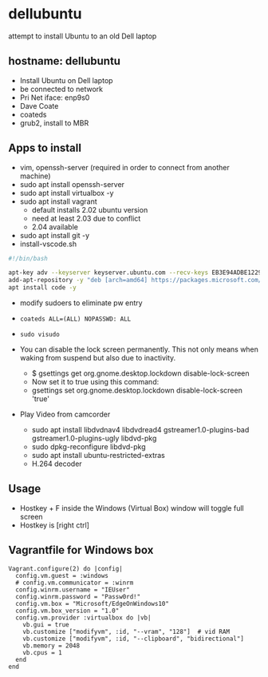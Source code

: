 # dellubuntu
attempt to install Ubuntu to an old Dell laptop

## hostname: dellubuntu
* Install Ubuntu on Dell laptop
* be connected to network
* Pri Net iface: enp9s0
* Dave Coate
* coateds
* grub2, install to MBR

## Apps to install
* vim, openssh-server (required in order to connect from another machine)
* sudo apt install openssh-server
* sudo apt install virtualbox -y
* sudo apt install vagrant
  * default installs 2.02 ubuntu version
  * need at least 2.03 due to conflict
  * 2.04 available
* sudo apt install git -y
* install-vscode.sh
```bash
#!/bin/bash

apt-key adv --keyserver keyserver.ubuntu.com --recv-keys EB3E94ADBE1229CF
add-apt-repository -y "deb [arch=amd64] https://packages.microsoft.com/repos/vscode stable main"
apt install code -y
```
* modify sudoers to eliminate pw entry
* `coateds ALL=(ALL) NOPASSWD: ALL`
* `sudo visudo`

* You can disable the lock screen permanently. This not only means when waking from suspend but also due to inactivity.
  * $ gsettings get org.gnome.desktop.lockdown disable-lock-screen
  * Now set it to true using this command:
  * gsettings set org.gnome.desktop.lockdown disable-lock-screen 'true'

* Play Video from camcorder
  * sudo apt install libdvdnav4 libdvdread4 gstreamer1.0-plugins-bad gstreamer1.0-plugins-ugly libdvd-pkg
  * sudo dpkg-reconfigure libdvd-pkg
  * sudo apt install ubuntu-restricted-extras
  * H.264 decoder

## Usage
* Hostkey + F inside the Windows (Virtual Box) window will toggle full screen
* Hostkey is [right ctrl]


## Vagrantfile for Windows box
```
Vagrant.configure(2) do |config|
  config.vm.guest = :windows
  # config.vm.communicator = :winrm
  config.winrm.username = "IEUser"
  config.winrm.password = "Passw0rd!"
  config.vm.box = "Microsoft/EdgeOnWindows10"
  config.vm.box_version = "1.0"
  config.vm.provider :virtualbox do |vb|
    vb.gui = true
    vb.customize ["modifyvm", :id, "--vram", "128"]  # vid RAM
    vb.customize ["modifyvm", :id, "--clipboard", "bidirectional"]
    vb.memory = 2048
    vb.cpus = 1
  end
end
```
